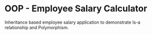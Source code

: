 # OOP - Employee Salary Calculator
 Inheritance based employee salary application to demonstrate Is-a relationship and Polymorphism. 
